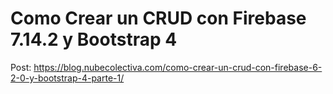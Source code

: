 # Como Crear un CRUD con Firebase 7.14.2 y Bootstrap 4 

Post: https://blog.nubecolectiva.com/como-crear-un-crud-con-firebase-6-2-0-y-bootstrap-4-parte-1/ 
